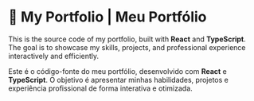 # 🌟 My Portfolio | Meu Portfólio  

This is the source code of my portfolio, built with **React** and **TypeScript**. The goal is to showcase my skills, projects, and professional experience interactively and efficiently.

Este é o código-fonte do meu portfólio, desenvolvido com **React** e **TypeScript**. O objetivo é apresentar minhas habilidades, projetos e experiência profissional de forma interativa e otimizada.